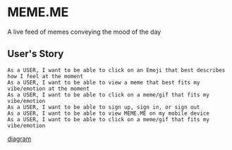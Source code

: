 # MEME.ME
A live feed of memes conveying the mood of the day

## User's Story

```
As a USER, I want to be able to click on an Emoji that best describes how I feel at the moment
As a USER, I want to be able to view a meme that best fits my vibe/emotion at the moment
As a USER, I want to be able to click on a meme/gif that fits my vibe/emotion
As a USER, I want to be able to sign up, sign in, or sign out
As a USER, I want to be able to view MEME.ME on my mobile device
As a USER, I want to be able to click on a meme/gif that fits my vibe/emotion
```


[diagram](/Assets/mememe.png)
